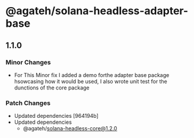 # @agateh/solana-headless-adapter-base

## 1.1.0

### Minor Changes

- For This Minor fix I added a demo forthe adapter base package hsowcasing how it would be used, I also wrote unit test for the dunctions of the core package

### Patch Changes

- Updated dependencies [964194b]
- Updated dependencies
  - @agateh/solana-headless-core@1.2.0
